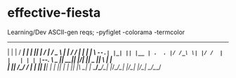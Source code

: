 # effective-fiesta
Learning/Dev
ASCII-gen reqs;
-pyfiglet
-colorama
-termcolor
_   _ _____ _   _  ________  ___  ___   _   _______ 
| | | /  ___| | | ||  ___|  \/  | / _ \ | | / /_   _|
| | | \ `--.| |_| || |__ | .  . |/ /_\ \| |/ /  | |  
| | | |`--. \  _  ||  __|| |\/| ||  _  ||    \  | |  
| |_| /\__/ / | | || |___| |  | || | | || |\  \_| |_ 
 \___/\____/\_| |_/\____/\_|  |_/\_| |_/\_| \_/\___/ 
                                                     
